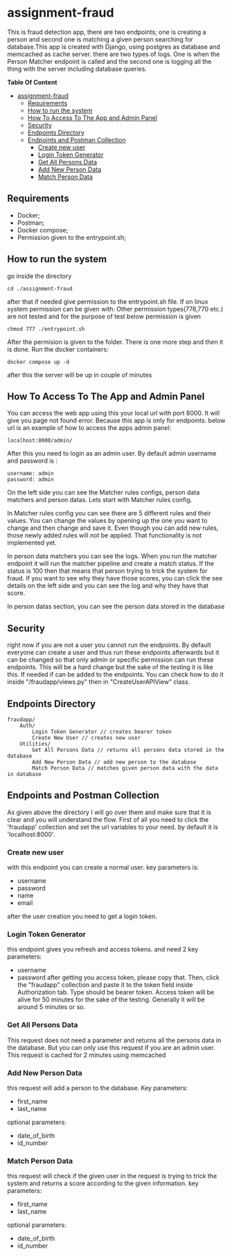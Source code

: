 # assignment-fraud
This is fraud detection app, there are two endpoints; one is creating a person and second one is matching a given person searching for database.This app is created with Django, using postgres as database and memcached as cache server. there are two types of logs. One is when the Person Matcher endpoint is called and the second one is logging all the thing with the server including database queries.

**Table Of Content**

- [assignment-fraud](#assignment-fraud)
  * [Requirements](#Requirements)
  * [How to run the system](#How-to-run-the-system)
  * [How To Access To The App and Admin Panel](#How-To-Access-To-The-App-and-Admin-Panel)
  * [Security](#Security)
  * [Endpoints Directory](#Endpoints-Directory)
  * [Endpoints and Postman Collection](#Endpoints-and-Postman-Collection)
    + [Create new user](#Create-new-user)
    + [Login Token Generator](#Login-Token-Generator)
    + [Get All Persons Data](#Get-All-Persons-Data)
    + [Add New Person Data](#Add-New-Person-Data)
    + [Match Person Data](#Match-Person-Data)

## Requirements

- Docker;
- Postman;
- Docker compose;
- Permission given to the entrypoint.sh;



## How to run the system
go inside the directory
```
cd ./assignment-fraud
```
after that if needed give permission to the entrypoint.sh file. If on linux system permission can be given with:
Other permission types(776,770 etc.) are not tested and for the purpose of test below permission is given 
```
chmod 777 ./entrypoint.sh
```
After the permision is given to the folder. There is one more step and then it is done. Run the docker containers:
```
docker compose up -d
```
after this the server will be up in couple of minutes

## How To Access To The App and Admin Panel
You can access the web app using this your local url with port 8000. It will give you page not found error. Because this app is only for endpoints. below url is an example of how to access the apps admin panel:
```
localhost:8000/admin/
```
After this you need to login as an admin user. By default admin username and password is :
```
username: admin
password: admin
```
On the left side you can see the Matcher rules configs, person data matchers and person datas. Lets start with Matcher rules config.

In Matcher rules config you can see there are 5 different rules and their values. You can change the values by opening up the one you want to change and then change and save it. Even though you can add new rules, those newly added rules will not be applied. That functionality is not implemented yet.

In person data matchers you can see the logs. When you run the matcher endpoint it will run the matcher pipeline and create a match status. If the status is 100 then that means that person trying to trick the system for fraud. If you want to see why they have those scores, you can click the see details on the left side and you can see the log and why they have that score.

In person datas section, you can see the person data stored in the database

## Security
right now if you are not a user you cannot run the endpoints. By default everyone can create a user and thus run these endpoints afterwards but it can be changed so that only admin or specific permission can run these endpoints. This will be a hard change but the sake of the testing it is like this. If needed if can be added to the endpoints. You can check how to do it inside "/fraudapp/views.py" then in "CreateUserAPIView" class.

## Endpoints Directory

    fraudapp/
        Auth/
            Login Token Generator // creates bearer token 
            Create New User // creates new user
        Utilities/
            Get All Persons Data // returns all persons data stored in the database
            Add New Person Data // add new person to the database
            Match Person Data // matches given person data with the data in database



## Endpoints and Postman Collection
As given above the directory I will go over them and make sure that it is clear and you will understand the flow. First of all you need to click the 'fraudapp' collection and set the url variables to your need. by default it is 'localhost:8000'.

### 	Create new user
with this endpoint you can create a normal user. key parameters is:
- username
- password
- name
- email

after the user creation you need to get a login token.
### Login Token Generator
this endpoint gives you refresh and access tokens. and need 2 key parameters:
- username
- password
after getting you access token, please copy that. Then, click the "fraudapp" collection and paste it to the token field inside Authorization tab. Type should be bearer token. Access token will be alive for 50 minutes for the sake of the testing. Generally it will be around 5 minutes or so.

### Get All Persons Data
This request does not need a parameter and returns all the persons data in the database. But you can only use this request if you are an admin user. This request is cached for 2 minutes using memcached

### Add New Person Data
this request will add a person to the database. Key parameters:
- first_name
- last_name

optional parameters:
- date_of_birth
- id_number

### Match Person Data
this request will check if the given user in the request is trying to trick the system and returns a score according to the given information. key parameters:
- first_name
- last_name

optional parameters:
- date_of_birth
- id_number




